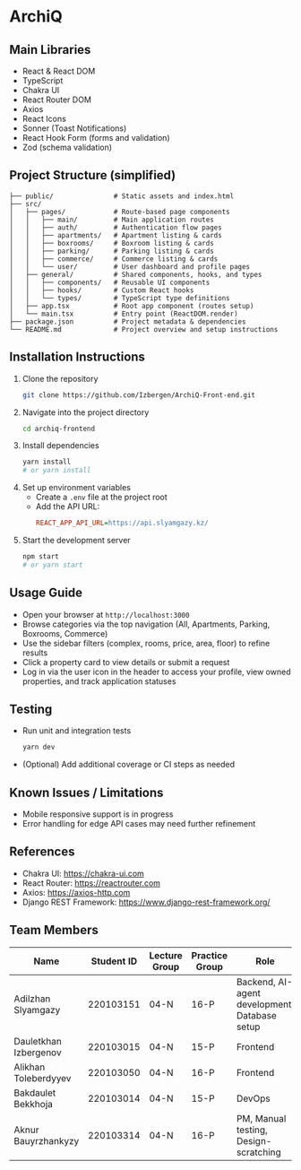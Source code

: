 # ArchiQ

## Main Libraries

- React & React DOM
- TypeScript
- Chakra UI
- React Router DOM
- Axios
- React Icons
- Sonner (Toast Notifications)
- React Hook Form (forms and validation)
- Zod (schema validation)

## Project Structure (simplified)

```
├── public/               # Static assets and index.html
├── src/
│   ├── pages/            # Route-based page components
│   │   ├── main/         # Main application routes
│   │   ├── auth/         # Authentication flow pages
│   │   ├── apartments/   # Apartment listing & cards
│   │   ├── boxrooms/     # Boxroom listing & cards
│   │   ├── parking/      # Parking listing & cards
│   │   ├── commerce/     # Commerce listing & cards
│   │   └── user/         # User dashboard and profile pages
│   ├── general/          # Shared components, hooks, and types
│   │   ├── components/   # Reusable UI components
│   │   ├── hooks/        # Custom React hooks
│   │   └── types/        # TypeScript type definitions
│   ├── app.tsx           # Root app component (routes setup)
│   └── main.tsx          # Entry point (ReactDOM.render)
├── package.json          # Project metadata & dependencies
└── README.md             # Project overview and setup instructions
```
## Installation Instructions
1. Clone the repository
   ```bash
   git clone https://github.com/Izbergen/ArchiQ-Front-end.git
   ```
2. Navigate into the project directory
   ```bash
   cd archiq-frontend
   ```
3. Install dependencies
   ```bash
   yarn install
   # or yarn install
   ```
4. Set up environment variables
   - Create a `.env` file at the project root
   - Add the API URL:
     ```ini
     REACT_APP_API_URL=https://api.slyamgazy.kz/
     ```
5. Start the development server
   ```bash
   npm start
   # or yarn start
   ```

## Usage Guide
- Open your browser at `http://localhost:3000`
- Browse categories via the top navigation (All, Apartments, Parking, Boxrooms, Commerce)
- Use the sidebar filters (complex, rooms, price, area, floor) to refine results
- Click a property card to view details or submit a request
- Log in via the user icon in the header to access your profile, view owned properties, and track application statuses

## Testing
- Run unit and integration tests
  ```bash
  yarn dev
  ```
- (Optional) Add additional coverage or CI steps as needed

## Known Issues / Limitations
- Mobile responsive support is in progress
- Error handling for edge API cases may need further refinement

## References
- Chakra UI: https://chakra-ui.com
- React Router: https://reactrouter.com
- Axios: https://axios-http.com
- Django REST Framework: https://www.django-rest-framework.org/

## Team Members

| Name                  | Student ID  | Lecture Group | Practice Group | Role                                          |
|-----------------------|-------------|---------------|----------------|-----------------------------------------------|
| Adilzhan Slyamgazy    | 220103151   | 04-N          | 16-P           | Backend, AI-agent development, Database setup |
| Dauletkhan Izbergenov | 220103015   | 04-N          | 15-P           | Frontend                                      |
| Alikhan Toleberdyyev  | 220103050   | 04-N          | 16-P           | Frontend                                      |
| Bakdaulet Bekkhoja    | 220103014   | 04-N          | 15-P           | DevOps                                        |
| Aknur Bauyrzhankyzy   | 220103314   | 04-N          | 16-P           | PM, Manual testing, Design-scratching         |
